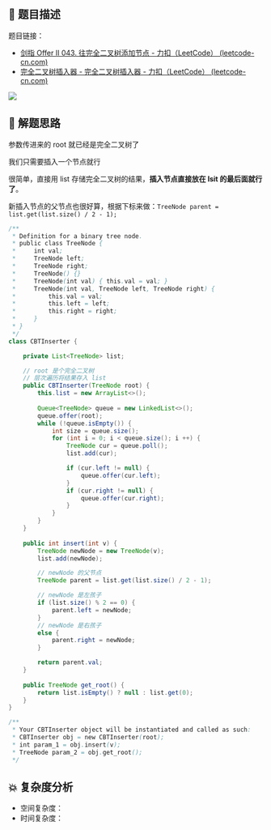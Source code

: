 ## 📃 题目描述

题目链接：

- [剑指 Offer II 043. 往完全二叉树添加节点 - 力扣（LeetCode） (leetcode-cn.com)](https://leetcode-cn.com/problems/NaqhDT/)
- [完全二叉树插入器 - 完全二叉树插入器 - 力扣（LeetCode） (leetcode-cn.com)](https://leetcode-cn.com/problems/complete-binary-tree-inserter/solution/wan-quan-er-cha-shu-cha-ru-qi-by-leetcode/)

![](https://cs-wiki.oss-cn-shanghai.aliyuncs.com/img/20220418110321.png)

## 🔔 解题思路

参数传进来的 root 就已经是完全二叉树了

我们只需要插入一个节点就行

很简单，直接用 list 存储完全二叉树的结果，**插入节点直接放在 lsit 的最后面就行了**。

新插入节点的父节点也很好算，根据下标来做：`TreeNode parent = list.get(list.size() / 2 - 1);`


```java
/**
 * Definition for a binary tree node.
 * public class TreeNode {
 *     int val;
 *     TreeNode left;
 *     TreeNode right;
 *     TreeNode() {}
 *     TreeNode(int val) { this.val = val; }
 *     TreeNode(int val, TreeNode left, TreeNode right) {
 *         this.val = val;
 *         this.left = left;
 *         this.right = right;
 *     }
 * }
 */
class CBTInserter {

    private List<TreeNode> list;

    // root 是个完全二叉树
    // 层次遍历将结果存入 list
    public CBTInserter(TreeNode root) {
        this.list = new ArrayList<>();
    
        Queue<TreeNode> queue = new LinkedList<>();
        queue.offer(root);
        while (!queue.isEmpty()) {
            int size = queue.size();
            for (int i = 0; i < queue.size(); i ++) {
                TreeNode cur = queue.poll();
                list.add(cur);

                if (cur.left != null) {
                    queue.offer(cur.left);
                }
                if (cur.right != null) {
                    queue.offer(cur.right);
                }
            }
        }
    }
    
    public int insert(int v) {
        TreeNode newNode = new TreeNode(v);
        list.add(newNode);

        // newNode 的父节点
        TreeNode parent = list.get(list.size() / 2 - 1);

        // newNode 是左孩子
        if (list.size() % 2 == 0) {
            parent.left = newNode;
        }
        // newNode 是右孩子
        else {
            parent.right = newNode;
        }

        return parent.val;
    }
    
    public TreeNode get_root() {
        return list.isEmpty() ? null : list.get(0);
    }
}

/**
 * Your CBTInserter object will be instantiated and called as such:
 * CBTInserter obj = new CBTInserter(root);
 * int param_1 = obj.insert(v);
 * TreeNode param_2 = obj.get_root();
 */
```

## 💥 复杂度分析

- 空间复杂度：
- 时间复杂度：

